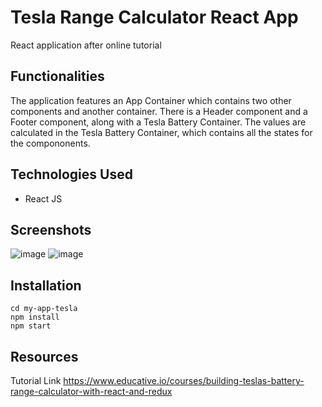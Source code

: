 # Tesla Range Calculator React App
 React application after online tutorial
 
## Functionalities
 The application features an App Container which contains two other components and another container. There is a Header component and a Footer component, along with a Tesla Battery Container. The values are calculated in the Tesla Battery Container, which contains all the states for the compononents. 

## Technologies Used
 - React JS
 
## Screenshots

![image](https://user-images.githubusercontent.com/64592227/213884435-7517e920-212a-4837-9a7b-f482c5e32fa9.png)
![image](https://user-images.githubusercontent.com/64592227/213884872-12262dbf-f788-4ee6-92d4-ac02f7f86827.png)

## Installation
```
cd my-app-tesla
npm install
npm start
```

## Resources
Tutorial Link
https://www.educative.io/courses/building-teslas-battery-range-calculator-with-react-and-redux
